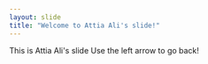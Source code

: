 ```yaml
---
layout: slide
title: "Welcome to Attia Ali's slide!"
---
```

This is Attia Ali's slide
Use the left arrow to go back!